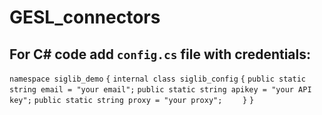 # GESL_connectors

## For C# code add `config.cs` file with credentials:

`namespace siglib_demo`
`{`
    `internal class siglib_config`
    `{`
        `public static string email = "your email";`
        `public static string apikey = "your API key";`
        `public static string proxy = "your proxy";`
`    }`
`}`
